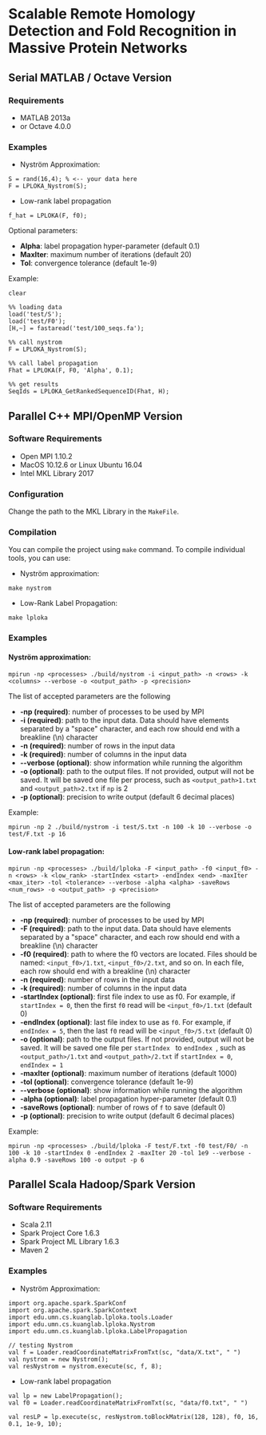 # Scalable Remote Homology Detection and Fold Recognition in Massive Protein Networks

## Serial MATLAB / Octave Version

### Requirements
- MATLAB 2013a
- or Octave 4.0.0

### Examples

- Nyström Approximation:

```
S = rand(16,4); % <-- your data here
F = LPLOKA_Nystrom(S);
```

- Low-rank label propagation

```
f_hat = LPLOKA(F, f0);
```

Optional parameters:

* **Alpha**: label propagation hyper-parameter (default 0.1)
* **MaxIter**: maximum number of iterations (default 20)
* **Tol**: convergence tolerance (default 1e-9)

Example:

```
clear

%% loading data
load('test/S');
load('test/F0');
[H,~] = fastaread('test/100_seqs.fa');

%% call nystrom
F = LPLOKA_Nystrom(S);

%% call label propagation
Fhat = LPLOKA(F, F0, 'Alpha', 0.1);

%% get results
SeqIds = LPLOKA_GetRankedSequenceID(Fhat, H);
```

## Parallel C++ MPI/OpenMP Version

### Software Requirements

* Open MPI 1.10.2
* MacOS 10.12.6 or Linux Ubuntu 16.04
* Intel MKL Library 2017

### Configuration

Change the path to the MKL Library in the `MakeFile`.

### Compilation
You can compile the project using `make` command. To compile individual tools, you can use:

* Nyström approximation:

```
make nystrom
```

* Low-Rank Label Propagation: 

```
make lploka
```

### Examples

#### Nyström approximation:

```
mpirun -np <processes> ./build/nystrom -i <input_path> -n <rows> -k <columns> --verbose -o <output_path> -p <precision>
```

The list of accepted parameters are the following

* **-np (required)**: number of processes to be used by MPI
* **-i (required)**: path to the input data. Data should have elements separated by a "space" character, and each row should end with a breakline (\n) character
* **-n (required)**: number of rows in the input data
* **-k (required)**: number of columns in the input data
* **--verbose (optional)**: show information while running the algorithm
* **-o (optional)**: path to the output files. If not provided, output will not be saved. It will be saved one file per process, such as `<output_path>1.txt` and `<output_path>2.txt` if `np` is 2
* **-p (optional)**: precision to write output (default 6 decimal places)

Example:

```
mpirun -np 2 ./build/nystrom -i test/S.txt -n 100 -k 10 --verbose -o test/F.txt -p 16
```

#### Low-rank label propagation:

```
mpirun -np <processes> ./build/lploka -F <input_path> -f0 <input_f0> -n <rows> -k <low_rank> -startIndex <start> -endIndex <end> -maxIter <max_iter> -tol <tolerance> --verbose -alpha <alpha> -saveRows <num_rows> -o <output_path> -p <precision>
```

The list of accepted parameters are the following

* **-np (required)**: number of processes to be used by MPI
* **-F (required)**: path to the input data. Data should have elements separated by a "space" character, and each row should end with a breakline (\n) character
* **-f0 (required)**: path to where the f0 vectors are located. Files should be named: `<input_f0>/1.txt`, `<input_f0>/2.txt`, and so on. In each file, each row should end with a breakline (\n) character
* **-n (required)**: number of rows in the input data
* **-k (required)**: number of columns in the input data
* **-startIndex (optional)**: first file index to use as f0. For example, if `startIndex = 0`, then the first `f0` read will be `<input_f0>/1.txt` (default 0)
* **-endIndex (optional)**: last file index to use as `f0`. For example, if `endIndex = 5`, then the last `f0` read will be `<input_f0>/5.txt` (default 0)
* **-o (optional)**: path to the output files. If not provided, output will not be saved. It will be saved one file per `startIndex ` to `endIndex `, such as `<output_path>/1.txt` and `<output_path>/2.txt` if `startIndex = 0`, `endIndex = 1`
* **-maxIter (optional)**: maximum number of iterations (default 1000)
* **-tol (optional)**: convergence tolerance (default 1e-9)
* **--verbose (optional)**: show information while running the algorithm
* **-alpha (optional)**: label propagation hyper-parameter (default 0.1)
* **-saveRows (optional)**: number of rows of `f` to save (default 0)
* **-p (optional)**: precision to write output (default 6 decimal places)

Example:

```
mpirun -np <processes> ./build/lploka -F test/F.txt -f0 test/F0/ -n 100 -k 10 -startIndex 0 -endIndex 2 -maxIter 20 -tol 1e9 --verbose -alpha 0.9 -saveRows 100 -o output -p 6
```

## Parallel Scala Hadoop/Spark Version

### Software Requirements

* Scala 2.11
* Spark Project Core 1.6.3
* Spark Project ML Library 1.6.3
* Maven 2


### Examples

- Nyström Approximation:

```
import org.apache.spark.SparkConf
import org.apache.spark.SparkContext
import edu.umn.cs.kuanglab.lploka.tools.Loader
import edu.umn.cs.kuanglab.lploka.Nystrom
import edu.umn.cs.kuanglab.lploka.LabelPropagation

// testing Nystrom
val f = Loader.readCoordinateMatrixFromTxt(sc, "data/X.txt", " ")
val nystrom = new Nystrom();
val resNystrom = nystrom.execute(sc, f, 8);
```

- Low-rank label propagation

```
val lp = new LabelPropagation();
val f0 = Loader.readCoordinateMatrixFromTxt(sc, "data/f0.txt", " ")

val resLP = lp.execute(sc, resNystrom.toBlockMatrix(128, 128), f0, 16, 0.1, 1e-9, 10);
```
